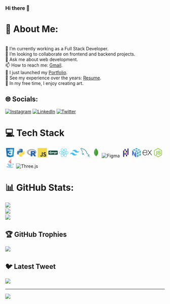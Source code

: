 ### Hi there 👋

<!--
**Lakkireddygarisai/Lakkireddygarisai** is a ✨ _special_ ✨ repository because its `README.md` (this file) appears on your GitHub profile.

Here are some ideas to get you started:

- 🔭 I’m currently working on ...
- 🌱 I’m currently learning ...
- 👯 I’m looking to collaborate on ...
- 🤔 I’m looking for help with ...
- 💬 Ask me about ...
- 📫 How to reach me: ...
- 😄 Pronouns: ...
- ⚡ Fun fact: ...
-->
# 💫 About Me:
<br>🔭 I’m currently working as a Full Stack Developer.<br>👯 I’m looking to collaborate on frontend and backend projects.<br>💬 Ask me about web development.<br>📫 How to reach me: [Gmail](mailto:sairamsairamvivek@gmail.com).<br>🔭 I just launched my [Portfolio](https://sairamlakkireddy.netlify.app/).<br>💼 See my experience over the years: [Resume](https://drive.google.com/drive/u/0/my-drive).<br>🎨 In my free time, I enjoy creating art.<br>


## 🌐 Socials:
[![Instagram](https://img.shields.io/badge/Instagram-%23E4405F.svg?logo=Instagram&logoColor=white)](https://instagram.com/https://www.instagram.com/sai_single1/) [![LinkedIn](https://img.shields.io/badge/LinkedIn-%230077B5.svg?logo=linkedin&logoColor=white)](https://linkedin.com/in/https://www.linkedin.com/in/sairam-lakkireddy/) [![Twitter](https://img.shields.io/badge/Twitter-%231DA1F2.svg?logo=Twitter&logoColor=white)](https://twitter.com/https://twitter.com/sairam12312) 

# 💻 Tech Stack
<img src="https://raw.githubusercontent.com/devicons/devicon/master/icons/css3/css3-original.svg" alt="CSS3" width="30" height="30">
<img src="https://raw.githubusercontent.com/devicons/devicon/master/icons/python/python-original.svg" alt="Python" width="30" height="30">
<img src="https://raw.githubusercontent.com/devicons/devicon/master/icons/r/r-original.svg" alt="R" width="30" height="30">
<img src="https://raw.githubusercontent.com/devicons/devicon/master/icons/javascript/javascript-original.svg" alt="JavaScript" width="30" height="30">
<img src="https://raw.githubusercontent.com/devicons/devicon/master/icons/django/django-original.svg" alt="Django" width="30" height="30">
<img src="https://raw.githubusercontent.com/devicons/devicon/master/icons/react/react-original.svg" alt="React" width="30" height="30">
<img src="https://raw.githubusercontent.com/devicons/devicon/master/icons/tailwindcss/tailwindcss-plain.svg" alt="TailwindCSS" width="30" height="30">
<img src="https://raw.githubusercontent.com/devicons/devicon/master/icons/mysql/mysql-original.svg" alt="MySQL" width="30" height="30">
<img src="https://raw.githubusercontent.com/devicons/devicon/master/icons/mongodb/mongodb-original.svg" alt="MongoDB" width="30" height="30">
<img src="https://www.vectorlogo.zone/logos/figma/figma-icon.svg" alt="Figma" width="30" height="30">
<img src="https://raw.githubusercontent.com/devicons/devicon/master/icons/pandas/pandas-original.svg" alt="Pandas" width="30" height="30">
<img src="https://raw.githubusercontent.com/devicons/devicon/master/icons/numpy/numpy-original.svg" alt="NumPy" width="30" height="30">
<img src="https://raw.githubusercontent.com/devicons/devicon/master/icons/express/express-original.svg" alt="Express.js" width="30" height="30">
<img src="https://raw.githubusercontent.com/devicons/devicon/master/icons/nodejs/nodejs-original.svg" alt="Node.js" width="30" height="30">
<img src="https://raw.githubusercontent.com/devicons/devicon/master/icons/java/java-original.svg" alt="Java" width="30" height="30">
<img src="https://www.vectorlogo.zone/logos/threejs/threejs-icon.svg" alt="Three.js" width="30" height="30">




# 📊 GitHub Stats:
![](https://github-readme-stats.vercel.app/api?username=Lakkireddygarisai&theme=default&hide_border=false&include_all_commits=true&count_private=true)<br/>
![](https://github-readme-streak-stats.herokuapp.com/?user=Lakkireddygarisai&theme=default&hide_border=false)<br/>
![](https://github-readme-stats.vercel.app/api/top-langs/?username=Lakkireddygarisai&theme=default&hide_border=false&include_all_commits=true&count_private=true&layout=compact)

## 🏆 GitHub Trophies
![](https://github-profile-trophy.vercel.app/?username=Lakkireddygarisai&theme=radical&no-frame=true&no-bg=false&margin-w=4)

## 🐦 Latest Tweet
[![](https://gtce.itsvg.in/api?username=https://twitter.com/sairam12312)](https://github.com/VishwaGauravIn/github-twitter-card-embed)

---
[![](https://visitcount.itsvg.in/api?id=Lakkireddygarisai&icon=0&color=0)](https://visitcount.itsvg.in)

<!-- Proudly created with GPRM ( https://gprm.itsvg.in ) -->
